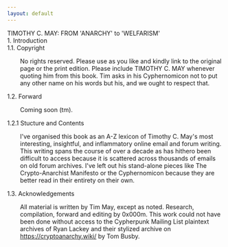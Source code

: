 ```yaml
---
layout: default
---
```


<style>h1,h2,h3,h4,h5,h6{margin:0;font-weight:400;font-size:1em;border-bottom:none;}p{margin-left:30px;}</style>

# TIMOTHY C. MAY: FROM 'ANARCHY' to 'WELFARISM'

## 1. Introduction

### 1.1. Copyright

No rights reserved. Please use as you like and kindly link to the
original page or the print edition. Please include TIMOTHY C. MAY
whenever quoting him from this book. Tim asks in his Cyphernomicon
not to put any other name on his words but his, and we ought to
respect that.

### 1.2. Forward

Coming soon (tm).

### 1.2.1 Stucture and Contents

I've organised this book as an A-Z lexicon of Timothy C. May's most
interesting, insightful, and inflammatory online email and forum
writing. This writing spans the course of over a decade as has
hithero been difficult to access because it is scattered across
thousands of emails on old forum archives. I've left out his
stand-alone pieces like The Crypto-Anarchist Manifesto or the
Cyphernomicon because they are better read in their entirety on
  their own.

### 1.3. Acknowledgements 

All material is written by Tim May, except as noted. Research,
compilation, forward and editing by 0x000m. This work could not
have been done without access to the Cypherpunk Mailing List
plaintext archives of Ryan Lackey and their stylized archive on
  https://cryptoanarchy.wiki/ by Tom Busby.

